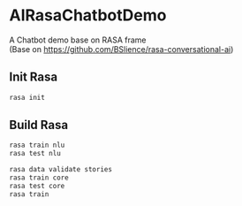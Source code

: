 # AIRasaChatbotDemo
A Chatbot demo base on RASA frame  
(Base on https://github.com/BSlience/rasa-conversational-ai)

## Init Rasa

```bash
rasa init
```

## Build Rasa

```bash
rasa train nlu
rasa test nlu

rasa data validate stories
rasa train core
rasa test core
rasa train

```
